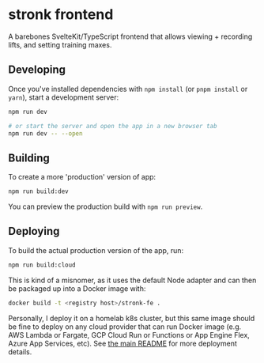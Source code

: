 # stronk frontend

A barebones SvelteKit/TypeScript frontend that allows viewing + recording lifts, and setting training maxes.

## Developing

Once you've installed dependencies with `npm install` (or `pnpm install` or `yarn`), start a development server:

```bash
npm run dev

# or start the server and open the app in a new browser tab
npm run dev -- --open
```

## Building

To create a more 'production' version of app:

```bash
npm run build:dev
```

You can preview the production build with `npm run preview`.

## Deploying

To build the actual production version of the app, run:

```bash
npm run build:cloud
```

This is kind of a misnomer, as it uses the default Node adapter and can then be packaged up into a Docker image with:

```bash
docker build -t <registry host>/stronk-fe .
```

Personally, I deploy it on a homelab k8s cluster, but this same image should be fine to deploy on any cloud provider that can run Docker image (e.g. AWS Lambda or Fargate, GCP Cloud Run or Functions or App Engine Flex, Azure App Services, etc). See [the main README](/README.md) for more deployment details.
